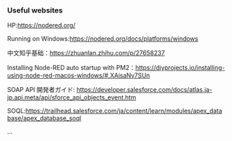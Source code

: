 ### Useful websites

HP:https://nodered.org/

Running on Windows:https://nodered.org/docs/platforms/windows

中文知乎基础：https://zhuanlan.zhihu.com/p/27658237

Installing Node-RED auto startup with PM2：https://diyprojects.io/installing-using-node-red-macos-windows/#.XAisaNv7SUn

SOAP API 開発者ガイド: https://developer.salesforce.com/docs/atlas.ja-jp.api.meta/api/sforce_api_objects_event.htm

SOQL:https://trailhead.salesforce.com/ja/content/learn/modules/apex_database/apex_database_soql

...

